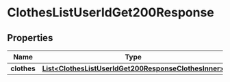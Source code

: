 

# ClothesListUserIdGet200Response


## Properties

| Name | Type | Description | Notes |
|------------ | ------------- | ------------- | -------------|
|**clothes** | [**List&lt;ClothesListUserIdGet200ResponseClothesInner&gt;**](ClothesListUserIdGet200ResponseClothesInner.md) |  |  [optional] |



